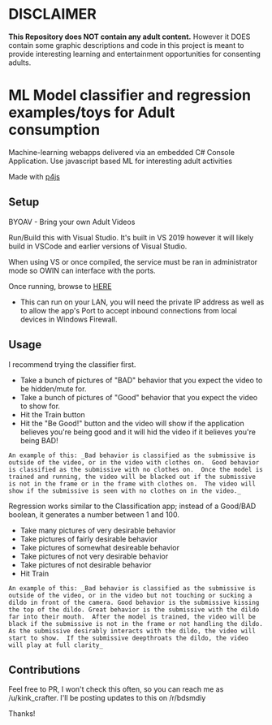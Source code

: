 # DISCLAIMER
**This Repository does NOT contain any adult content.**  However it DOES contain some graphic descriptions and code in this project is meant to provide interesting learning and entertainment opportunities for consenting adults.

# ML Model classifier and regression examples/toys for Adult consumption
Machine-learning webapps delivered via an embedded C# Console Application.  Use javascript based ML for interesting adult activities

Made with [p4js](https://p5js.org/)

## Setup
BYOAV - Bring your own Adult Videos

Run/Build this with Visual Studio.  It's built in VS 2019 however it will likely build in VSCode and earlier versions of Visual Studio.

When using VS or once compiled, the service must be ran in administrator mode so OWIN can interface with the ports.

Once running, browse to  [HERE](http://127.0.0.1:12346/)

- This can run on your LAN, you will need the private IP address as well as to allow the app's Port to accept inbound connections from local devices in Windows Firewall.

## Usage
I recommend trying the classifier first.

- Take a bunch of pictures of "BAD" behavior that you expect the video to be hidden/mute for. 
- Take a bunch of pictures of "Good" behavior that you expect the video to show for.
- Hit the Train button
- Hit the "Be Good!" button and the video will show if the application believes you're being good and it will hid the video if it believes you're being BAD!

`An example of this: _Bad behavior is classified as the submissive is outside of the video, or in the video with clothes on.  Good behavior is classified as the submissive with no clothes on.  Once the model is trained and running, the video will be blacked out if the submissive is not in the frame or in the frame with clothes on.  The video will show if the submissive is seen with no clothes on in the video._`

Regression works similar to the Classification app; instead of a Good/BAD boolean, it generates a number between 1 and 100.

- Take many pictures of very desirable behavior
- Take pictures of fairly desirable behavior
- Take pictures of somewhat desireable behavior
- Take pictures of not very desirable behavior
- Take pictures of not desirable behavior
- Hit Train

`An example of this: _Bad behavior is classified as the submissive is outside of the video, or in the video but not touching or sucking a dildo in front of the camera. Good behavior is the submissive kissing the top of the dildo. Great behavior is the submissive with the dildo far into their mouth.  After the model is trained, the video will be black if the submissive is not in the frame or not handling the dildo.  As the submissive desirably interacts with the dildo, the video will start to show.  If the submissive deepthroats the dildo, the video will play at full clarity_`

## Contributions

Feel free to PR, I won't check this often, so you can reach me as /u/kink_crafter.  I'll be posting updates to this on /r/bdsmdiy

Thanks!

